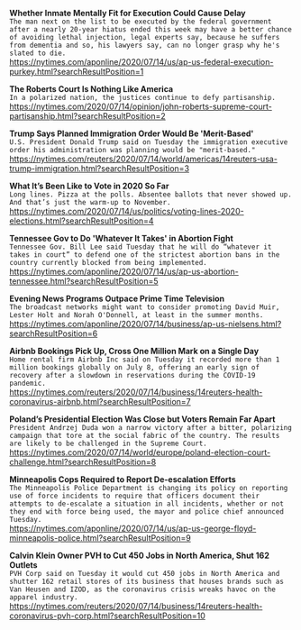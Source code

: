 **Whether Inmate Mentally Fit for Execution Could Cause Delay**\
`The man next on the list to be executed by the federal government after a nearly 20-year hiatus ended this week may have a better chance of avoiding lethal injection, legal experts say, because he suffers from dementia and so, his lawyers say, can no longer grasp why he's slated to die.`\
https://nytimes.com/aponline/2020/07/14/us/ap-us-federal-execution-purkey.html?searchResultPosition=1

**The Roberts Court Is Nothing Like America**\
`In a polarized nation, the justices continue to defy partisanship.`\
https://nytimes.com/2020/07/14/opinion/john-roberts-supreme-court-partisanship.html?searchResultPosition=2

**Trump Says Planned Immigration Order Would Be 'Merit-Based'**\
`U.S. President Donald Trump said on Tuesday the immigration executive order his administration was planning would be "merit-based."`\
https://nytimes.com/reuters/2020/07/14/world/americas/14reuters-usa-trump-immigration.html?searchResultPosition=3

**What It’s Been Like to Vote in 2020 So Far**\
`Long lines. Pizza at the polls. Absentee ballots that never showed up. And that’s just the warm-up to November.`\
https://nytimes.com/2020/07/14/us/politics/voting-lines-2020-elections.html?searchResultPosition=4

**Tennessee Gov to Do 'Whatever It Takes' in Abortion Fight**\
`Tennessee Gov. Bill Lee said Tuesday that he will do “whatever it takes in court” to defend one of the strictest abortion bans in the country currently blocked from being implemented.`\
https://nytimes.com/aponline/2020/07/14/us/ap-us-abortion-tennessee.html?searchResultPosition=5

**Evening News Programs Outpace Prime Time Television**\
`The broadcast networks might want to consider promoting David Muir, Lester Holt and Norah O'Donnell, at least in the summer months.`\
https://nytimes.com/aponline/2020/07/14/business/ap-us-nielsens.html?searchResultPosition=6

**Airbnb Bookings Pick Up, Cross One Million Mark on a Single Day**\
`Home rental firm Airbnb Inc said on Tuesday it recorded more than 1 million bookings globally on July 8, offering an early sign of recovery after a slowdown in reservations during the COVID-19 pandemic.`\
https://nytimes.com/reuters/2020/07/14/business/14reuters-health-coronavirus-airbnb.html?searchResultPosition=7

**Poland’s Presidential Election Was Close but Voters Remain Far Apart**\
`President Andrzej Duda won a narrow victory after a bitter, polarizing campaign that tore at the social fabric of the country. The results are likely to be challenged in the Supreme Court.`\
https://nytimes.com/2020/07/14/world/europe/poland-election-court-challenge.html?searchResultPosition=8

**Minneapolis Cops Required to Report De-escalation Efforts**\
`The Minneapolis Police Department is changing its policy on reporting use of force incidents to require that officers document their attempts to de-escalate a situation in all incidents, whether or not they end with force being used, the mayor and police chief announced Tuesday. `\
https://nytimes.com/aponline/2020/07/14/us/ap-us-george-floyd-minneapolis-police.html?searchResultPosition=9

**Calvin Klein Owner PVH to Cut 450 Jobs in North America, Shut 162 Outlets**\
`PVH Corp said on Tuesday it would cut 450 jobs in North America and shutter 162 retail stores of its business that houses brands such as Van Heusen and IZOD, as the coronavirus crisis wreaks havoc on the apparel industry.`\
https://nytimes.com/reuters/2020/07/14/business/14reuters-health-coronavirus-pvh-corp.html?searchResultPosition=10

